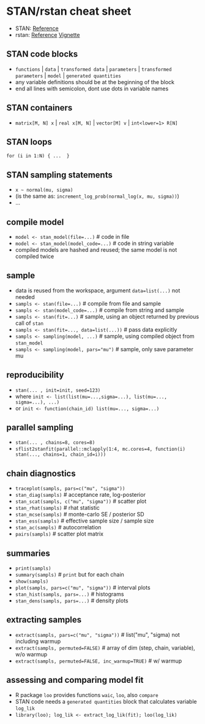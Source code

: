 # STAN/rstan cheat sheet

- STAN: [Reference](http://mc-stan.org/documentation/)
- rstan: [Reference](https://cran.r-project.org/web/packages/rstan/rstan.pdf) [Vignette](https://cran.r-project.org/web/packages/rstan/vignettes/rstan_vignette.pdf) 

## STAN code blocks

- `functions` | `data` | `transformed data` | `parameters` | `transformed parameters` | `model` | `generated quantities`
- any variable definitions should be at the beginning of the block
- end all lines with semicolon, dont use dots in variable names

## STAN containers

- `matrix[M, N] x` | `real x[M, N]` | `vector[M] v` | `int<lower=1> R[N]`

## STAN loops

`for (i in 1:N) { ...  }`

## STAN sampling statements

- `x ~ normal(mu, sigma)`
- (is the same as: `increment_log_prob(normal_log(x, mu, sigma))`)
- ...

## compile model 

- `model <- stan_model(file=...)` # code in file
- `model <- stan_model(model_code=...)` # code in string variable
- compiled models are hashed and reused; the same model is not compiled twice

## sample

- data is reused from the workspace, argument `data=list(...)` not needed
- `sampls <- stan(file=...)` # compile from file and sample
- `sampls <- stan(model_code=...)` # compile from string and sample
- `sampls <- stan(fit=...)` # sample, using an object returned by previous call of `stan`
- `sampls <- stan(fit=..., data=list(...))` # pass data explicitly
- `sampls <- sampling(model, ...)` # sample, using compiled object from `stan_model`
- `sampls <- sampling(model, pars="mu")` # sample, only save parameter mu

## reproducibility

- `stan(... , init=init, seed=123)`
- where `init <- list(list(mu=...,sigma=...), list(mu=..., sigma=...), ...)`
- or `init <- function(chain_id) list(mu=..., sigma=...)`


## parallel sampling

- `stan(... , chains=8, cores=8)`
- `sflist2stanfit(parallel::mclapply(1:4, mc.cores=4, function(i) stan(..., chains=1, chain_id=i)))`


## chain diagnostics

- `traceplot(sampls, pars=c("mu", "sigma"))`
- `stan_diag(sampls)` # acceptance rate, log-posterior
- `stan_scat(sampls, c("mu", "sigma"))` # scatter plot
- `stan_rhat(sampls)` # rhat statistic
- `stan_mcse(sampls)` # monte-carlo SE / posterior SD
- `stan_ess(sampls)` # effective sample size / sample size
- `stan_ac(sampls)` # autocorrelation
- `pairs(sampls)` # scatter plot matrix


## summaries

- `print(sampls)`
- `summary(sampls)` # `print` but for each chain
- `show(sampls)`
- `plot(sampls, pars=c("mu", "sigma"))` # interval plots
- `stan_hist(sampls, pars=...)` # histograms
- `stan_dens(sampls, pars=...)` # density plots


## extracting samples

- `extract(sampls, pars=c("mu", "sigma"))` # list("mu", "sigma) not including warmup
- `extract(sampls, permuted=FALSE)` # array of dim (step, chain, variable), w/o warmup
- `extract(sampls, permuted=FALSE, inc_warmup=TRUE)` # w/ warmup


## assessing and comparing model fit

- R package `loo` provides functions `waic`, `loo`, also `compare`
- STAN code needs a `generated quantities` block that calculates variable `log_lik`
- `library(loo); log_lik <- extract_log_lik(fit); loo(log_lik)`

